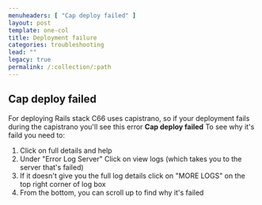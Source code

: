 ```yaml
---
menuheaders: [ "Cap deploy failed" ]
layout: post
template: one-col
title: Deployment failure
categories: troubleshooting
lead: ""
legacy: true
permalink: /:collection/:path
---
```


## Cap deploy failed

For deploying Rails stack C66 uses capistrano, so if your deployment fails during the capistrano you'll see this error **Cap deploy failed** To see why it's faild you need to:

1.   Click on full details and help
2.   Under "Error Log Server" Click on view logs (which takes you to the server that's failed)
3.   If it doesn't give you the full log details click on "MORE LOGS" on the top right corner of log box
4.   From the bottom, you can scroll up to find why it's failed
